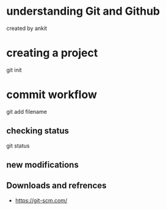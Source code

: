 # understanding Git and Github

created by ankit
# creating a project
git init

# commit workflow
git add filename

## checking status
git status

## new modifications


## Downloads and refrences
- https://git-scm.com/

